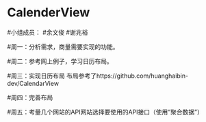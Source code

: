 # CalenderView
#小组成员：
#余文俊
#谢兆裕

#周一：分析需求，商量需要实现的功能。

#周二：参考网上例子，学习日历布局。

#周三：实现日历布局
布局参考了https://github.com/huanghaibin-dev/CalendarView

#周四：完善布局

#周五：考量几个网站的API网站选择要使用的API接口（使用“聚合数据”）
